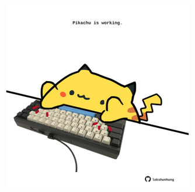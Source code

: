 <!-- built at 13/04/2025, 17:00:40 UTC -->
<p align="center">
  <img width="500" height="500" src="./ReadmeImage.svg">
</p>
